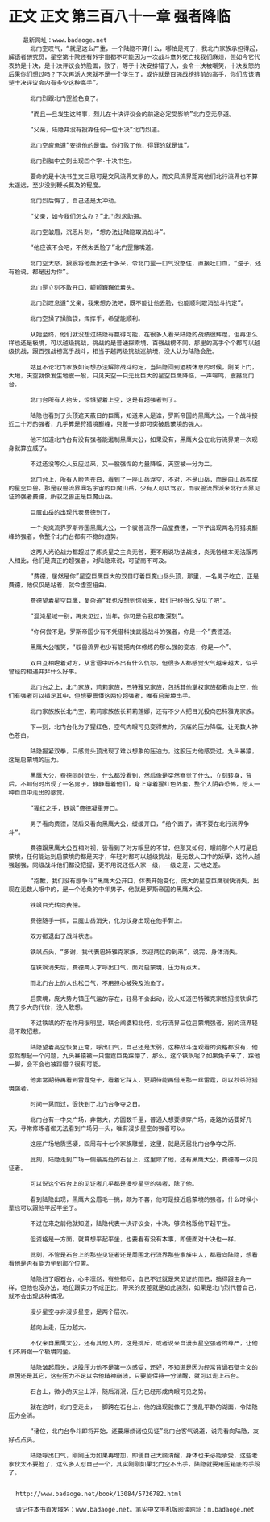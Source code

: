 # 正文 正文 第三百八十一章 强者降临
        最新网址：www.badaoge.net
          北门空叹气，“就是这么严重，一个陆隐不算什么，哪怕是死了，我北门家族承担得起，解语者研究员，星空第十院还有外宇宙都不可能因为一次战斗意外死亡找我们麻烦，但如今它代表的是十决，是十决评议会的脸面，败了，等于十决安排错了人，会令十决被嘲笑，十决发怒的后果你们想过吗？下次再派人来就不是一个学生了，或许就是百强战榜排前的高手，你们应该清楚十决评议会内有多少这种高手”。
      
          北门烈跟北门罡脸色变了。
      
          “而且一旦发生这种事，烈儿在十决评议会的前途必定受影响”北门空无奈道。
      
          “父亲，陆隐并没有投靠任何一位十决”北门烈道。
      
          北门空疲惫道“安排他的是谁，你打败了他，得罪的就是谁”。
      
          北门烈脑中立刻出现四个字-十决书生。
      
          要命的是十决书生文三思可是文风流界文家的人，而文风流界距离他们北行流界也不算太遥远，至少没到鞭长莫及的程度。
      
          北门烈后悔了，自己还是太冲动。
      
          “父亲，如今我们怎么办？”北门烈求助道。
      
          北门空皱眉，沉思片刻，“想办法让陆隐取消战斗”。
      
          “他应该不会吧，不然太丢脸了”北门罡撇嘴道。
      
          北门空大怒，狠狠将他轰出去十多米，令北门罡一口气没憋住，直接吐口血，“逆子，还有脸说，都是因为你”。
      
          北门罡立刻不敢开口，颤颤巍巍低着头。
      
          北门烈叹息道“父亲，我来想办法吧，既不能让他丢脸，也能顺利取消战斗约定”。
      
          北门空揉了揉脑袋，挥挥手，希望能顺利。
      
          从始至终，他们就没想过陆隐有赢得可能，在很多人看来陆隐的战绩很辉煌，但再怎么样也还是极境，可以越级挑战，挑战的是普通探索境，百强战榜不同，那里的高手个个都可以越级挑战，跟百强战榜高手战斗，相当于越两级挑战巡航境，没人认为陆隐会胜。
      
          姑且不论北门家族如何想办法解除战斗约定，当陆隐回到酒楼休息的时候，刚关上门，大地，天空就像发生地震一般，只见天空一只无比巨大的星空巨鹰降临，一声啼鸣，震撼北门台。
      
          北门台所有人抬头，惊惧望着上空，这是有超强者到了。
      
          陆隐也看到了头顶遮天蔽日的巨鹰，知道来人是谁，罗斯帝国的黑鹰大公，一个战斗接近二十万的强者，几乎算是狩猎境巅峰，只差一步即可突破启蒙境的强人。
      
          他不知道北门台有没有强者能遏制黑鹰大公，如果没有，黑鹰大公在北行流界第一次现身就算立威了。
      
          不过还没等众人反应过来，又一股强悍的力量降临，天空被一分为二。
      
          北门台上，所有人脸色苍白，看到了一座山岳浮空，不对，不是山岳，而是由山岳构成的星空巨兽，那是驭兽流界闻名宇宙的巨魔山岳，少有人可以驾驭，而驭兽流界派来北行流界见证的强者费德，所驭之兽正是巨魔山岳。
      
          巨魔山岳的出现代表费德到了。
      
          一个炎岚流界罗斯帝国黑鹰大公，一个驭兽流界一品堂费德，一下子出现两名狩猎境巅峰的强者，令整个北门台都有不稳的趋势。
      
          这两人光论战力都超过了炼炎星之主炎无咎，更不用说功法战技，炎无咎根本无法跟两人相比，他们是真正的超强者，对陆隐来说，可望而不可及。
      
          “费德，居然是你”星空巨鹰巨大的双目盯着巨魔山岳头顶，那里，一名男子屹立，正是费德，他仅仅是站着，就令虚空扭曲。
      
          费德望着星空巨鹰，复杂道“我也没想到你会来，我们已经很久没见了吧”。
      
          “混沌星域一别，再未见过，当年，你可是令我印象深刻”。
      
          “你何尝不是，罗斯帝国少有不凭借科技武器战斗的强者，你是一个”费德道。
      
          黑鹰大公嗤笑，“驭兽流界也少有能把肉体修炼的那么强的变态，你是一个”。
      
          双目互相瞪着对方，从言语中听不出有什么仇怨，但很多人都感觉火气越来越大，似乎曾经的相遇并非什么好事。
      
          北门台之上，北门家族，莉莉家族，巴特雅克家族，包括其他掌权家族都看向上空，他们有强者可以插足其中，但想要震慑这两位超强者，唯有启蒙境出手。
      
          北门家族族长北门空，莉莉家族族长莉莉莲娜，还有不少人把目光投向巴特雅克家族。
      
          下一刻，北门台化为了猩红色，空气肉眼可见变得焦灼，沉痛的压力降临，让无数人神色苍白。
      
          陆隐握紧双拳，只感觉头顶出现了难以想象的压迫力，这股压力他感受过，九头暴猿，这是启蒙境的压力。
      
          黑鹰大公，费德同时低头，什么都没看到，然后像是突然察觉了什么，立刻转身，背后，不知何时出现了一名男子，静静看着他们，身上穿着猩红色外套，整个人阴森恐怖，给人一种自血中走出的感觉。
      
          “猩红之手，铁飒”费德凝重开口。
      
          男子看向费德，随后又看向黑鹰大公，缓缓开口，“给个面子，请不要在北行流界争斗”。
      
          费德跟黑鹰大公互相对视，皆看到了对方眼里的不甘，但那又如何，眼前那个人可是启蒙境，任何能达到启蒙境的都是天才，年轻时都可以越级挑战，是无数人口中的妖孽，这种人越强越强，同级战斗他们都没把握，更不用说还低人家一级，一级之差，天地之差。
      
          “抱歉，我们没有想争斗”黑鹰大公开口，体表开始变化，庞大的星空巨鹰很快消失，出现在无数人眼中的，是一个沧桑的中年男子，他就是罗斯帝国的黑鹰大公。
      
          铁飒目光转向费德。
      
          费德随手一挥，巨魔山岳消失，化为纹身出现在他手臂上。
      
          双方都退出了战斗状态。
      
          铁飒点头，“多谢，我代表巴特雅克家族，欢迎两位的到来”，说完，身体消失。
      
          在铁飒消失后，费德两人才呼出口气，面对启蒙境，压力有点大。
      
          而北门台上的人也松口气，不用担心被殃及池鱼了。
      
          启蒙境，庞大势力镇压气运的存在，轻易不会出动，没人知道巴特雅克家族招揽铁飒花费了多大的代价，没人敢想。
      
          不过铁飒的存在作用很明显，联合阐婆和北佬，北行流界三位启蒙境强者，别的流界轻易不敢招惹。
      
          陆隐望着高空恢复正常，呼出口气，自己还是太弱，这种战斗连观看的资格都没有，他忽然想起一个问题，九头暴猿被一只雷霆巨兔踩懵了，那么，这个铁飒呢？如果兔子来了，踩他一脚，会不会也被踩懵？很有可能。
      
          他非常期待再看到雷霆兔子，看着它踩人，更期待能再借用那一丝雷霆，可以秒杀狩猎境强者。
      
          时间一晃而过，很快到了北门台争夺之日。
      
          北门台有一中央广场，非常大，方圆数千里，普通人想要横穿广场，走路的话要好几天，寻常修炼者都无法看到广场另一头，唯有漫步星空的强者可以。
      
          这座广场地质坚硬，四周有十七个家族雕塑，这里，就是历届北门台争夺之所。
      
          此刻，陆隐走到广场一侧最高处的石台上，这里除了他，还有黑鹰大公，费德等一众见证者。
      
          可以说这个石台上的见证者几乎都是漫步星空的强者，除了他。
      
          看到陆隐出现，黑鹰大公眉毛一挑，颇为不喜，他可是接近启蒙境的强者，什么时候小辈也可以跟他平起平坐了。
      
          不过在来之前他就知道，陆隐代表十决评议会，十决，够资格跟他平起平坐。
      
          但资格是一方面，就算想平起平坐，也要看有没有本事，即便面对十决也一样。
      
          此刻，不管是石台上的那些见证者还是周围北行流界那些家族中人，都看向陆隐，想看看他是否有能力坐到那个位置。
      
          陆隐扫了眼石台，心中凛然，有些郁闷，自己不过就是来见证的而已，搞得跟主角一样，但他也没办法，地位跟实力不成正比，带来的反差就是如此强烈，如果是北门烈代替自己，就不会出现这种情况。
      
          漫步星空与非漫步星空，是两个层次。
      
          越向上走，压力越大。
      
          不仅来自黑鹰大公，还有其他人的，这是排斥，或者说来自漫步星空强者的尊严，让他们不屑跟一个极境同坐。
      
          陆隐皱起眉头，这股压力他不是第一次感受，还好，不知道是因为经常背诵石壁全文的原因还是其它，这些压力不足以令他精神崩溃，只要能保持一分清醒，就可以走上石台。
      
          石台上，微小的灰尘上浮，随后消泯，压力已经形成肉眼可见之势。
      
          就在这时，北门空走出，一脚跨在石台上，他的出现就像石子搅乱平静的湖面，令陆隐压力全消。
      
          “诸位，北门台争斗即将开始，还要麻烦诸位见证”北门台客气说道，说完看向陆隐，友好点点头。
      
          陆隐呼出口气，刚刚压力如果再增加，即便自己大脑清醒，身体也未必能承受，这些老家伙太不要脸了，这么多人怼自己一个，其实刚刚如果北门空不出手，陆隐就要用压箱底的手段了。
      
      
      http://www.badaoge.net/book/13084/5726782.html
      
      请记住本书首发域名：www.badaoge.net。笔尖中文手机版阅读网址：m.badaoge.net